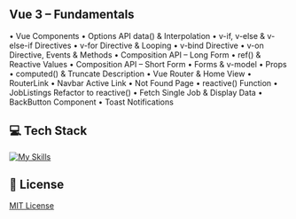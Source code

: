 ## Vue 3 – Fundamentals
• Vue Components
• Options API data() & Interpolation
• v-if, v-else & v-else-if Directives
• v-for Directive & Looping
• v-bind Directive
• v-on Directive, Events & Methods
• Composition API – Long Form
• ref() & Reactive Values
• Composition API – Short Form
• Forms & v-model
• Props
• computed() & Truncate Description
• Vue Router & Home View
• RouterLink
• Navbar Active Link
• Not Found Page
• reactive() Function
• JobListings Refactor to reactive()
• Fetch Single Job & Display Data
• BackButton Component
• Toast Notifications

## 💻 Tech Stack
[![My Skills](https://skillicons.dev/icons?i=javascript,vue,tailwind)](https://skillicons.dev)

## 🔐 License
[MIT License](LICENSE) 